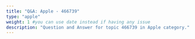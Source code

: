 ```yaml
---
title: "Q&A: Apple - 466739"
type: "apple"
weight: 1 #you can use date instead if having any issue
description: "Question and Answer for topic 466739 in Apple category."
---
```

